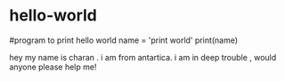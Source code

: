 # hello-world
#program to print hello world
name = 'print world'
print(name)

hey my name is charan . i am from antartica. i am in deep trouble , would anyone please help me!


